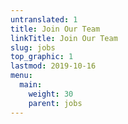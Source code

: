 ```yaml
---
untranslated: 1
title: Join Our Team
linkTitle: Join Our Team
slug: jobs
top_graphic: 1
lastmod: 2019-10-16
menu:
  main:
    weight: 30
    parent: jobs
---
```

